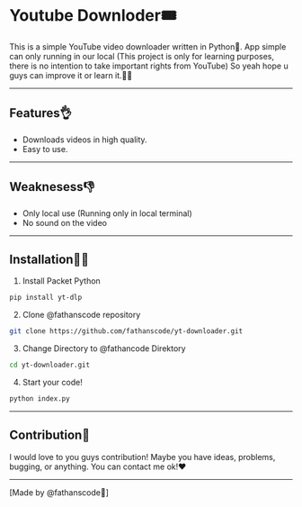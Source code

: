 # Youtube Downloder🎟️

This is a simple YouTube video downloader written in Python🐍. App simple can only running in our local (This project is only for learning purposes, there is no intention to take important rights from YouTube) So yeah hope u guys can improve it or learn it.🧑‍💻

---

## Features👌
- Downloads videos in high quality.
- Easy to use.

--- 

## Weaknesess👎
- Only local use (Running only in local terminal)
- No sound on the video

---

## Installation🧑‍💻
1. Install Packet Python
```bash
pip install yt-dlp
```

2. Clone @fathanscode repository
```bash
git clone https://github.com/fathanscode/yt-downloader.git
```

3. Change Directory to @fathancode Direktory
```bash
cd yt-downloader.git
```

4. Start your code!
```bash
python index.py
```
---

## Contribution💟
I would love to you guys contribution! Maybe you have ideas, problems, bugging, or anything. 
You can contact me ok!❤️

---

[Made by @fathanscode🩶]
